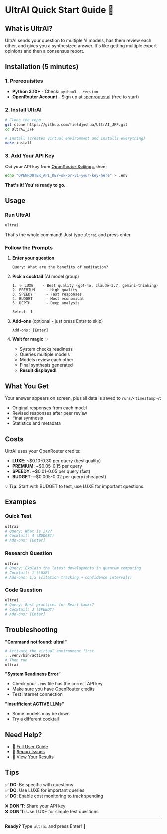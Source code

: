# UltrAI Quick Start Guide 🚀

## What is UltrAI?

UltrAI sends your question to multiple AI models, has them review each other, and gives you a synthesized answer. It's like getting multiple expert opinions and then a consensus report.

## Installation (5 minutes)

### 1. Prerequisites
- **Python 3.10+** - Check: `python3 --version`
- **OpenRouter Account** - Sign up at [openrouter.ai](https://openrouter.ai) (free to start)

### 2. Install UltrAI

```bash
# Clone the repo
git clone https://github.com/fieldjoshua/UltrAI_JFF.git
cd UltrAI_JFF

# Install (creates virtual environment and installs everything)
make install
```

### 3. Add Your API Key

Get your API key from [OpenRouter Settings](https://openrouter.ai/settings/keys), then:

```bash
echo "OPENROUTER_API_KEY=sk-or-v1-your-key-here" > .env
```

**That's it! You're ready to go.**

## Usage

### Run UltrAI

```bash
ultrai
```

That's the whole command! Just type `ultrai` and press enter.

### Follow the Prompts

1. **Enter your question**
   ```
   Query: What are the benefits of meditation?
   ```

2. **Pick a cocktail** (AI model group)
   ```
   1. ✨ LUXE    - Best quality (gpt-4o, claude-3.7, gemini-thinking)
   2. PREMIUM     - High quality
   3. SPEEDY      - Fast responses
   4. BUDGET      - Most economical
   5. DEPTH       - Deep analysis
   
   Select: 1
   ```

3. **Add-ons** (optional - just press Enter to skip)
   ```
   Add-ons: [Enter]
   ```

4. **Wait for magic** ✨
   - System checks readiness
   - Queries multiple models
   - Models review each other
   - Final synthesis generated
   - **Result displayed!**

## What You Get

Your answer appears on screen, plus all data is saved to `runs/<timestamp>/`:
- Original responses from each model
- Revised responses after peer review
- Final synthesis
- Statistics and metadata

## Costs

UltrAI uses your OpenRouter credits:
- **LUXE**: ~$0.10-0.30 per query (best quality)
- **PREMIUM**: ~$0.05-0.15 per query
- **SPEEDY**: ~$0.01-0.05 per query (fast)
- **BUDGET**: ~$0.005-0.02 per query (cheapest)

💡 **Tip**: Start with BUDGET to test, use LUXE for important questions.

## Examples

### Quick Test
```bash
ultrai
# Query: What is 2+2?
# Cocktail: 4 (BUDGET)
# Add-ons: [Enter]
```

### Research Question
```bash
ultrai
# Query: Explain the latest developments in quantum computing
# Cocktail: 1 (LUXE)
# Add-ons: 1,5 (citation tracking + confidence intervals)
```

### Code Question
```bash
ultrai
# Query: Best practices for React hooks?
# Cocktail: 3 (SPEEDY)
# Add-ons: [Enter]
```

## Troubleshooting

**"Command not found: ultrai"**
```bash
# Activate the virtual environment first
. .venv/bin/activate
# Then run
ultrai
```

**"System Readiness Error"**
- Check your `.env` file has the correct API key
- Make sure you have OpenRouter credits
- Test internet connection

**"Insufficient ACTIVE LLMs"**
- Some models may be down
- Try a different cocktail

## Need Help?

- 📖 [Full User Guide](USER_GUIDE.md)
- 🐛 [Report Issues](https://github.com/fieldjoshua/UltrAI_JFF/issues)
- 💬 [View Your Results](runs/)

## Tips

✅ **DO**: Be specific with questions  
✅ **DO**: Use LUXE for important queries  
✅ **DO**: Enable cost monitoring to track spending  

❌ **DON'T**: Share your API key  
❌ **DON'T**: Use LUXE for simple test questions  

---

**Ready?** Type `ultrai` and press Enter! 🚀
